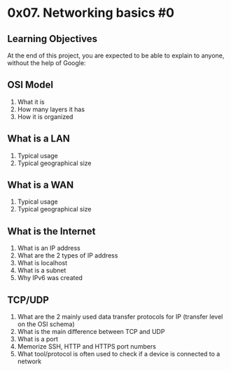 
# 0x07. Networking basics #0

## Learning Objectives

At the end of this project, you are expected to be able to explain to anyone, without the help of Google:

## OSI Model

1. What it is
2. How many layers it has
3. How it is organized

## What is a LAN

1. Typical usage
2. Typical geographical size

## What is a WAN

1. Typical usage
2. Typical geographical size

## What is the Internet

1. What is an IP address
2. What are the 2 types of IP address
3. What is localhost
4. What is a subnet
5. Why IPv6 was created

## TCP/UDP

1. What are the 2 mainly used data transfer protocols for IP (transfer level on the OSI schema)
2. What is the main difference between TCP and UDP
3. What is a port
4. Memorize SSH, HTTP and HTTPS port numbers
5. What tool/protocol is often used to check if a device is connected to a network
